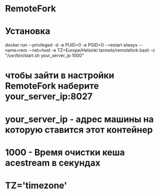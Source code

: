 # RemoteFork

# Установка

docker run --privileged -d -e PUID=0 -e PGID=0 --restart always --name=rem --net=host -e TZ=Europe/Helsinki tarmets/remotefork bash -c "/usr/bin/start.sh your_server_ip 1000"

# чтобы зайти в настройки RemoteFork наберите your_server_ip:8027

# your_server_ip - адрес машины на которую ставится этот контейнер

# 1000 - Время очистки кеша acestream в секундах

# TZ='timezone'

